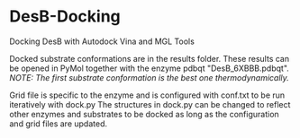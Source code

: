 # DesB-Docking
Docking DesB with Autodock Vina and MGL Tools

Docked substrate conformations are in the results folder.
These results can be opened in PyMol together with the enzyme pdbqt "DesB_6XBBB.pdbqt".
*NOTE: The first substrate conformation is the best one thermodynamically.*

Grid file is specific to the enzyme and is configured with conf.txt to be run iteratively with dock.py
The structures in dock.py can be changed to reflect other enzymes and substrates to be docked as long as the configuration and grid files are updated.
